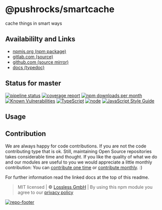 # @pushrocks/smartcache
cache things in smart ways

## Availabililty and Links
* [npmjs.org (npm package)](https://www.npmjs.com/package/@pushrocks/smartcache)
* [gitlab.com (source)](https://gitlab.com/pushrocks/smartcache)
* [github.com (source mirror)](https://github.com/pushrocks/smartcache)
* [docs (typedoc)](https://pushrocks.gitlab.io/smartcache/)

## Status for master
[![pipeline status](https://gitlab.com/pushrocks/smartcache/badges/master/pipeline.svg)](https://gitlab.com/pushrocks/smartcache/commits/master)
[![coverage report](https://gitlab.com/pushrocks/smartcache/badges/master/coverage.svg)](https://gitlab.com/pushrocks/smartcache/commits/master)
[![npm downloads per month](https://img.shields.io/npm/dm/@pushrocks/smartcache.svg)](https://www.npmjs.com/package/@pushrocks/smartcache)
[![Known Vulnerabilities](https://snyk.io/test/npm/@pushrocks/smartcache/badge.svg)](https://snyk.io/test/npm/@pushrocks/smartcache)
[![TypeScript](https://img.shields.io/badge/TypeScript->=%203.x-blue.svg)](https://nodejs.org/dist/latest-v10.x/docs/api/)
[![node](https://img.shields.io/badge/node->=%2010.x.x-blue.svg)](https://nodejs.org/dist/latest-v10.x/docs/api/)
[![JavaScript Style Guide](https://img.shields.io/badge/code%20style-prettier-ff69b4.svg)](https://prettier.io/)

## Usage


## Contribution

We are always happy for code contributions. If you are not the code contributing type that is ok. Still, maintaining Open Source repositories takes considerable time and thought. If you like the quality of what we do and our modules are useful to you we would appreciate a little monthly contribution: You can [contribute one time](https://lossless.link/contribute-onetime) or [contribute monthly](https://lossless.link/contribute). :)

For further information read the linked docs at the top of this readme.

> MIT licensed | **&copy;** [Lossless GmbH](https://lossless.gmbh)
| By using this npm module you agree to our [privacy policy](https://lossless.gmbH/privacy)

[![repo-footer](https://lossless.gitlab.io/publicrelations/repofooter.svg)](https://maintainedby.lossless.com)
